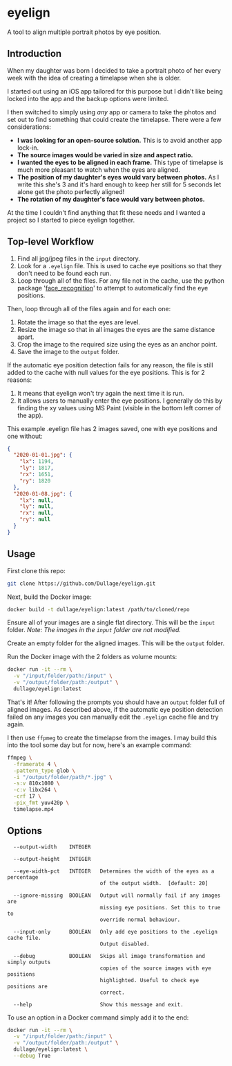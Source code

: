 # eyelign

A tool to align multiple portrait photos by eye position.

## Introduction

When my daughter was born I decided to take a portrait photo of her every week with the idea of creating a timelapse when she is older. 

I started out using an iOS app tailored for this purpose but I didn't like being locked into the app and the backup options were limited.

I then switched to simply using *any* app or camera to take the photos and set out to find something that could create the timelapse. There were a few considerations:

* **I was looking for an open-source solution.** This is to avoid another app lock-in.
* **The source images would be varied in size and aspect ratio.**
* **I wanted the eyes to be aligned in each frame.** This type of timelapse is much more pleasant to watch when the eyes are aligned.
* **The position of my daughter's eyes would vary between photos.** As I write this she's 3 and it's hard enough to keep her still for 5 seconds let alone get the photo perfectly aligned!
* **The rotation of my daughter's face would vary between photos.**

At the time I couldn't find anything that fit these needs and I wanted a project so I started to piece eyelign together.

## Top-level Workflow

1. Find all jpg/jpeg files in the `input` directory.
2. Look for a `.eyelign` file. This is used to cache eye positions so that they don't need to be found each run.
3. Loop through all of the files. For any file not in the cache, use the python package '[face_recognition](https://github.com/ageitgey/face_recognition)' to attempt to automatically find the eye positions.

Then, loop through all of the files again and for each one:

1. Rotate the image so that the eyes are level.
2. Resize the image so that in all images the eyes are the same distance apart.
3. Crop the image to the required size using the eyes as an anchor point.
4. Save the image to the `output` folder.

If the automatic eye position detection fails for any reason, the file is still added to the cache with null values for the eye positions. This is for 2 reasons:

1. It means that eyelign won't try again the next time it is run.
2. It allows users to manually enter the eye positions. I generally do this by finding the xy values using MS Paint (visible in the bottom left corner of the app).

This example .eyelign file has 2 images saved, one with eye positions and one without:

```json
{
  "2020-01-01.jpg": {
    "lx": 1194,
    "ly": 1817,
    "rx": 1651,
    "ry": 1820
  },
  "2020-01-08.jpg": {
    "lx": null,
    "ly": null,
    "rx": null,
    "ry": null
  }
}
```

## Usage

First clone this repo:

```bash
git clone https://github.com/Dullage/eyelign.git
```

Next, build the Docker image:

```bash
docker build -t dullage/eyelign:latest /path/to/cloned/repo
```

Ensure all of your images are a single flat directory. This will be the `input` folder. *Note: The images in the `input` folder are not modified.*

Create an empty folder for the aligned images. This will be the `output` folder.

Run the Docker image with the 2 folders as volume mounts:

```bash
docker run -it --rm \
  -v "/input/folder/path:/input" \
  -v "/output/folder/path:/output" \
  dullage/eyelign:latest
```

That's it! After following the prompts you should have an `output` folder full of aligned images. As described above, if the automatic eye position detection failed on any images you can manually edit the `.eyelign` cache file and try again.

I then use `ffpmeg` to create the timelapse from the images. I may build this into the tool some day but for now, here's an example command:

```bash
ffmpeg \
  -framerate 4 \
  -pattern_type glob \
  -i "/output/folder/path/*.jpg" \
  -s:v 810x1080 \
  -c:v libx264 \
  -crf 17 \
  -pix_fmt yuv420p \
  timelapse.mp4
```

## Options

```
  --output-width    INTEGER

  --output-height   INTEGER

  --eye-width-pct   INTEGER   Determines the width of the eyes as a percentage
                              of the output width.  [default: 20]

  --ignore-missing  BOOLEAN   Output will normally fail if any images are
                              missing eye positions. Set this to true to
                              override normal behaviour.

  --input-only      BOOLEAN   Only add eye positions to the .eyelign cache file.
                              Output disabled.

  --debug           BOOLEAN   Skips all image transformation and simply outputs
                              copies of the source images with eye positions
                              highlighted. Useful to check eye positions are
                              correct.

  --help                      Show this message and exit.
```

To use an option in a Docker command simply add it to the end:

```bash
docker run -it --rm \
  -v "/input/folder/path:/input" \
  -v "/output/folder/path:/output" \
  dullage/eyelign:latest \
  --debug True
```
